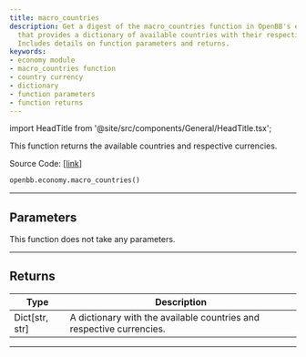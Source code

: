 ```yaml
---
title: macro_countries
description: Get a digest of the macro_countries function in OpenBB's economy module
  that provides a dictionary of available countries with their respective currencies.
  Includes details on function parameters and returns.
keywords:
- economy module
- macro_countries function
- country currency
- dictionary
- function parameters
- function returns
---
```


import HeadTitle from '@site/src/components/General/HeadTitle.tsx';

<HeadTitle title="economy.macro_countries - Reference | OpenBB SDK Docs" />

This function returns the available countries and respective currencies.

Source Code: [[link](https://github.com/OpenBB-finance/OpenBB/tree/main/openbb_terminal/economy/econdb_model.py#L643)]

```python
openbb.economy.macro_countries()
```

---

## Parameters

This function does not take any parameters.

---

## Returns

| Type | Description |
| ---- | ----------- |
| Dict[str, str] | A dictionary with the available countries and respective currencies. |
---
